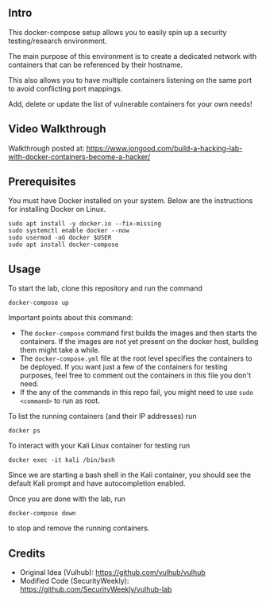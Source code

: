 ## Intro

This docker-compose setup allows you to easily spin up a security testing/research environment.

The main purpose of this environment is to create a dedicated network with containers that can be referenced by their hostname.

This also allows you to have multiple containers listening on the same port to avoid conflicting port mappings.

Add, delete or update the list of vulnerable containers for your own needs!

## Video Walkthrough

Walkthrough posted at: https://www.jongood.com/build-a-hacking-lab-with-docker-containers-become-a-hacker/


## Prerequisites

You must have Docker installed on your system. Below are the instructions for installing Docker on Linux.

```
sudo apt install -y docker.io --fix-missing
sudo systemctl enable docker --now
sudo usermod -aG docker $USER
sudo apt install docker-compose
```

## Usage

To start the lab, clone this repository and run the command

```
docker-compose up
```

Important points about this command:
- The `docker-compose` command first builds the images and then starts the containers. If the images are not yet present on the docker host, building them might take a while.
- The `docker-compose.yml` file at the root level specifies the containers to be deployed. If you want just a few of the containers for testing purposes, feel free to comment out the containers in this file you don't need.
- If the any of the commands in this repo fail, you might need to use `sudo <command>` to run as root.

To list the running containers (and their IP addresses) run

```
docker ps
```

To interact with your Kali Linux container for testing run

```
docker exec -it kali /bin/bash
```

Since we are starting a bash shell in the Kali container, you should see the default Kali prompt and have autocompletion enabled.

Once you are done with the lab, run 

```shell
docker-compose down
```

to stop and remove the running containers.

## Credits

- Original Idea (Vulhub): https://github.com/vulhub/vulhub
- Modified Code (SecurityWeekly): https://github.com/SecurityWeekly/vulhub-lab
